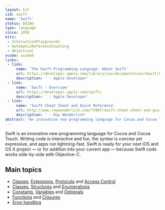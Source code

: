```yaml
---
layout: kit
iid: swift 
name: 'Swift'
status: DOING
type: language
since: iOS8
kits:
 - InteractivePlaygrounds
 - AutomaticReferenceCounting
 - ObjectiveC
xcode: xcode6
links:
 - link:
     name: 'The Swift Programming Language: About Swift'
     url: https://developer.apple.com/library/ios/documentation/Swift/Conceptual/Swift_Programming_Language/
     description: ' - Apple Developer'
 - link:
     name: 'Swift - Overview'
     url: https://developer.apple.com/swift/
     description: ' - Apple Developer'
 - link:
     name: 'Swift Cheat Sheet and Quick Reference'
     url: http://www.raywenderlich.com/73967/swift-cheat-sheet-and-quick-reference
     description: ' - Ray Wenderlich'
abstract: "An innovative new programming language for Cocoa and Cocoa Touch."
---
```


Swift is an innovative new programming language for Cocoa and Cocoa Touch. Writing code is interactive and fun, the syntax is concise yet expressive, and apps run lightning-fast. Swift is ready for your next iOS and OS X project — or for addition into your current app — because Swift code works side-by-side with Objective-C.

## Main topics

* [Classes](/Class), [Extensions](/Extension), [Protocols](/Protocol) and [Access Control](/AccessControl)
* [Classes](/Class), [Structures](/Structure) and [Enumerations](/Enumeration)
* [Constants](/Constant), [Variables](/Variable) and [Optionals](/Optional)
* [Functions](/Function) and [Closures](/Closure)
* [Error handling](/Error)
